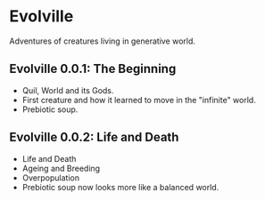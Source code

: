 # Evolville

Adventures of creatures living in generative world.

## Evolville 0.0.1: The Beginning

- Quil, World and its Gods. 
- First creature and how it learned to move in the "infinite" world.
- Prebiotic soup.

## Evolville 0.0.2: Life and Death

- Life and Death
- Ageing and Breeding
- Overpopulation
- Prebiotic soup now looks more like a balanced world.